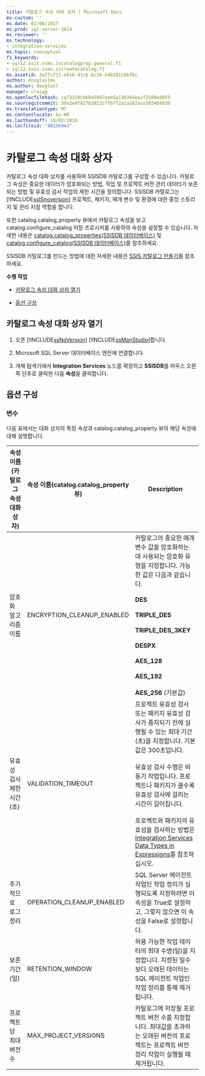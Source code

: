 ```yaml
---
title: 카탈로그 속성 대화 상자 | Microsoft Docs
ms.custom: ''
ms.date: 03/06/2017
ms.prod: sql-server-2014
ms.reviewer: ''
ms.technology:
- integration-services
ms.topic: conceptual
f1_keywords:
- sql12.ssis.ssms.iscatalogprop.general.f1
- sql12.ssis.ssms.iscreatecatalog.f1
ms.assetid: 3e2fcf11-e010-41c6-bc26-e4b281c0bfbc
author: douglaslms
ms.author: douglasl
manager: craigg
ms.openlocfilehash: ca73310cbbb45097eeb5a130364ee1f2580e8059
ms.sourcegitcommit: 3da2edf82763852cff6772a1a282ace3034b4936
ms.translationtype: MT
ms.contentlocale: ko-KR
ms.lasthandoff: 10/02/2018
ms.locfileid: "48156943"
---
```

# <a name="catalog-properties-dialog-box"></a>카탈로그 속성 대화 상자
  카탈로그 속성 대화 상자를 사용하여 SSISDB 카탈로그를 구성할 수 있습니다. 카탈로그 속성은 중요한 데이터가 암호화되는 방법, 작업 및 프로젝트 버전 관리 데이터가 보존되는 방법 및 유효성 검사 작업의 제한 시간을 정의합니다. SSISDB 카탈로그는 [!INCLUDE[ssISnoversion](../includes/ssisnoversion-md.md)] 프로젝트, 패키지, 매개 변수 및 환경에 대한 중앙 스토리지 및 관리 지점 역할을 합니다.  
  
 또한 catalog.catalog_property 뷰에서 카탈로그 속성을 보고 catalog.configure_catalog 저장 프로시저를 사용하여 속성을 설정할 수 있습니다. 자세한 내용은 [catalog.catalog_properties&#40;SSISDB 데이터베이스&#41;](/sql/integration-services/system-views/catalog-catalog-properties-ssisdb-database) 및 [catalog.configure_catalog&#40;SSISDB 데이터베이스&#41;](/sql/integration-services/system-stored-procedures/catalog-configure-catalog-ssisdb-database)를 참조하세요.  
  
 SSISDB 카탈로그를 만드는 방법에 대한 자세한 내용은 [SSIS 카탈로그 만들기](catalog/ssis-catalog.md)를 참조하세요.  
  
 **수행 작업**  
  
-   [카탈로그 속성 대화 상자 열기](#open_dialog)  
  
-   [옵션 구성](#options)  
  
##  <a name="open_dialog"></a> 카탈로그 속성 대화 상자 열기  
  
1.  오픈 [!INCLUDE[ssNoVersion](../includes/ssnoversion-md.md)] [!INCLUDE[ssManStudio](../includes/ssmanstudio-md.md)]합니다.  
  
2.  Microsoft SQL Server 데이터베이스 엔진에 연결합니다.  
  
3.  개체 탐색기에서 **Integration Services** 노드를 확장하고 **SSISDB**를 마우스 오른쪽 단추로 클릭한 다음 **속성**을 클릭합니다.  
  
##  <a name="options"></a> 옵션 구성  
  
### <a name="options"></a>변수  
 다음 표에서는 대화 상자의 특정 속성과 catalog.catalog_property 뷰의 해당 속성에 대해 설명합니다.  
  
|속성 이름(카탈로그 속성 대화 상자)|속성 이름(catalog.catalog_property 뷰)|Description|  
|-----------------------------------------------------|------------------------------------------------------|-----------------|  
|암호화 알고리즘 이름|ENCRYPTION_CLEANUP_ENABLED|카탈로그의 중요한 매개 변수 값을 암호화하는 데 사용되는 암호화 유형을 지정합니다. 가능한 값은 다음과 같습니다.<br /><br /> **DES**<br /><br /> **TRIPLE_DES**<br /><br /> **TRIPLE_DES_3KEY**<br /><br /> **DESPX**<br /><br /> **AES_128**<br /><br /> **AES_192**<br /><br /> **AES_256** (기본값)|  
|유효성 검사 제한 시간(초)|VALIDATION_TIMEOUT|프로젝트 유효성 검사 또는 패키지 유효성 검사가 중지되기 전에 실행될 수 있는 최대 기간(초)을 지정합니다. 기본값은 300초입니다.<br /><br /> 유효성 검사 수행은 비동기 작업입니다. 프로젝트나 패키지가 클수록 유효성 검사에 걸리는 시간이 길어집니다.<br /><br /> 프로젝트와 패키지의 유효성을 검사하는 방법은 [Integration Services Data Types in Expressions](expressions/integration-services-data-types-in-expressions.md)를 참조하십시오.|  
|주기적으로 로그 정리|OPERATION_CLEANUP_ENABLED|SQL Server 에이전트 작업인 작업 정리가 실행되도록 지정하려면 이 속성을 True로 설정하고, 그렇지 않으면 이 속성을 False로 설정합니다.|  
|보존 기간(일)|RETENTION_WINDOW|허용 가능한 작업 데이터의 최대 수명(일)을 지정합니다. 지정된 일수보다 오래된 데이터는 SQL 에이전트 작업인 작업 정리를 통해 제거됩니다.|  
|프로젝트당 최대 버전 수|MAX_PROJECT_VERSIONS|카탈로그에 저장될 프로젝트 버전 수를 지정합니다. 최대값을 초과하는 오래된 버전의 프로젝트는 프로젝트 버전 정리 작업이 실행될 때 제거됩니다.|  
  
  
